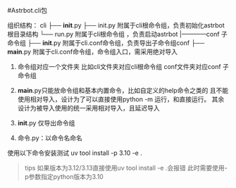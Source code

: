 #Astrbot.cli包

组织结构：
cli
├── __init__.py
├── init.py 附属于cli根命令组，负责初始化astrbot 根目录结构
└── run.py 附属于cli根命令组 ，负责启动astrbot
|————conf 子命令组
    ├── __init__.py 附属于cli.conf命令组，负责导出子命令组conf
    ├── __main__.py 附属于cli.conf命令组，命令组入口，需采用绝对导入

1. 命令组对应一个文件夹
比如cli文件夹对应cli根命令组
conf文件夹对应conf 子命令组

2. __main__.py只能放命令组和基本内置命令，比如自定义的help命令之类的
且不能使用相对导入，设计为了可以直接使用python -m 运行，和直接运行。
其余设计为被导入使用的统一采用相对导入，且延迟导入

3. __init__.py 仅导出命令组

4. 命令.py：以命令名命名

使用以下命令安装测试
uv tool install -p 3.10 -e .

> tips
如果版本为3.12/3.13直接使用uv tool install -e .会报错
此时需要使用-p参数指定python版本为3.10




